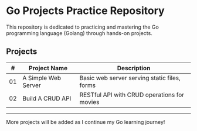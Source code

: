 # Go Projects Practice Repository

This repository is dedicated to practicing and mastering the Go programming language (Golang) through hands-on projects.

## Projects

| #   | Project Name        | Description                                  |
| --- | ------------------- | -------------------------------------------- |
| 01  | A Simple Web Server | Basic web server serving static files, forms |
| 02  | Build A CRUD API    | RESTful API with CRUD operations for movies  |

---

More projects will be added as I continue my Go learning journey!
